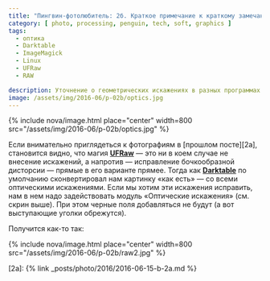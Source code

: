 ```yaml
---
title: "Пингвин-фотолюбитель: 2б. Краткое примечание к краткому замечанию"
category: [ photo, processing, penguin, tech, soft, graphics ]
tags:
  - оптика
  - Darktable
  - ImageMagick
  - Linux
  - UFRaw
  - RAW

description: Уточнение о геометрических искажениях в разных программах
image: /assets/img/2016-06/p-02b/optics.jpg
---
```

{% include nova/image.html place="center" width=800 src="/assets/img/2016-06/p-02b/optics.jpg" %}

Если внимательно приглядеться к фотографиям в [прошлом посте][2a], становится видно, что магия **[UFRaw][ufraw]** —
это ни в коем случае не внесение искажений, а напротив — исправление бочкообразной дисторсии — прямые в его варианте
прямее. Тогда как **[Darktable][darktable]** по умолчанию сконвертировал нам картинку «как есть» — со всеми оптическими
искажениями. Если мы хотим эти искажения исправить, нам в нем надо задействовать модуль «Оптические искажения»
(см. скрин выше). При этом черные поля добавляться не будут (а вот выступающие уголки обрежутся).

<!--more-->

Получится как-то так:

{% include nova/image.html place="center" width=800 src="/assets/img/2016-06/p-02b/raw2.jpg" %}

[ufraw]: http://ufraw.sourceforge.net/
[darktable]: https://www.darktable.org/

[2a]: {% link _posts/photo/2016/2016-06-15-b-2a.md %}
